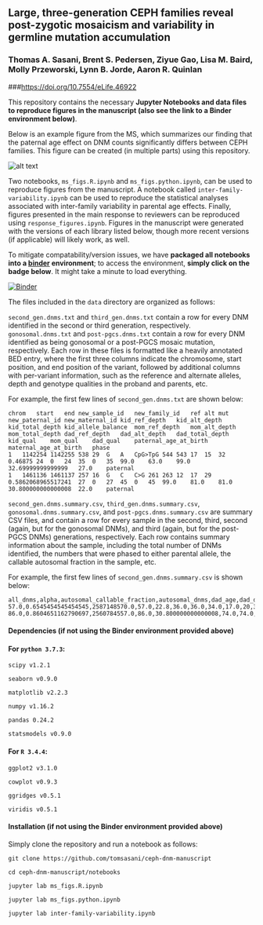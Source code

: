 ## Large, three-generation CEPH families reveal post-zygotic mosaicism and variability in germline mutation accumulation

### Thomas A. Sasani, Brent S. Pedersen, Ziyue Gao, Lisa M. Baird, Molly Przeworski, Lynn B. Jorde, Aaron R. Quinlan

###https://doi.org/10.7554/eLife.46922

This repository contains the necessary **Jupyter Notebooks and data files to reproduce figures in the manuscript (also see the link to a Binder environment below)**. 

Below is an example figure from the MS, which summarizes our finding that the paternal age effect on DNM counts significantly differs between CEPH families. This figure can be created (in multiple parts) using this repository.

![alt text](img/fig3.png)

Two notebooks, `ms_figs.R.ipynb` and `ms_figs.python.ipynb`, can be used to reproduce figures from the manuscript. A notebook called `inter-family-variability.ipynb` can be used to reproduce the statistical analyses associated with inter-family variability in parental age effects. Finally, figures presented in the main response to reviewers can be reproduced using `response_figures.ipynb`. Figures in the manuscript were generated with the versions of each library listed below, though more recent versions (if applicable) will likely work, as well. 

To mitigate compatability/version issues, we have **packaged all notebooks into a [binder](mybinder.org) environment**; to access the environment, **simply click on the badge below**. It might take a minute to load everything.

[![Binder](https://mybinder.org/badge_logo.svg)](https://mybinder.org/v2/gh/quinlan-lab/ceph-dnm-manuscript/master)

The files included in the `data` directory are organized as follows:

`second_gen.dnms.txt` and `third_gen.dnms.txt` contain a row for every DNM identified in the second or third generation, respectively. `gonosomal.dnms.txt` and `post-pgcs.dnms.txt` contain a row for every DNM identified as being gonosomal or a post-PGCS mosaic mutation, respectively. Each row in these files is formatted like a heavily annotated BED entry, where the first three columns indicate the chromosome, start position, and end position of the variant, followed by additional columns with per-variant information, such as the reference and alternate alleles, depth and genotype qualities in the proband and parents, etc.

For example, the first few lines of `second_gen.dnms.txt` are shown below:

```
chrom	start	end	new_sample_id	new_family_id	ref	alt	mut	new_paternal_id	new_maternal_id	kid_ref_depth	kid_alt_depth	kid_total_depth	kid_allele_balance	mom_ref_depth	mom_alt_depth	mom_total_depth	dad_ref_depth	dad_alt_depth	dad_total_depth	kid_qual	mom_qual	dad_qual	paternal_age_at_birth	maternal_age_at_birth	phase
1	1142254	1142255	538	29	G	A	CpG>TpG	544	543	17	15	32	0.46875	24	0	24	35	0	35	99.0	63.0	99.0	32.69999999999999	27.0	paternal
1	1461136	1461137	257	16	G	C	C>G	261	263	12	17	29	0.5862068965517241	27	0	27	45	0	45	99.0	81.0	81.0	30.800000000000008	22.0	paternal
```

`second_gen.dnms.summary.csv`, `third_gen.dnms.summary.csv`, `gonosomal.dnms.summary.csv`, and `post-pgcs.dnms.summary.csv` are summary CSV files, and contain a row for every sample in the second, third, second (again, but for the gonosomal DNMs), and third (again, but for the post-PGCS DNMs) generations, respectively. Each row contains summary information about the sample, including the total number of DNMs identified, the numbers that were phased to either parental allele, the callable autosomal fraction in the sample, etc. 

For example, the first few lines of `second_gen.dnms.summary.csv` is shown below:

```
all_dnms,alpha,autosomal_callable_fraction,autosomal_dnms,dad_age,dad_dnms,dad_dnms_auto,dad_dnms_auto_snv,dad_dnms_snv,family_id,maternal_id,mom_age,mom_dnms,mom_dnms_auto,mom_dnms_auto_snv,mom_dnms_snv,n_children,n_sibs,paternal_id,phased_frac,sample_id,snv_autosomal_dnms,snv_dnms,mean_depth
57.0,0.6545454545454545,2587148570.0,57.0,22.8,36.0,36.0,34.0,17.0,20,329,21.599999999999994,19.0,19.0,17.0,17.0,9.0,1.0,330,0.9649122807017544,328,52.0,52.0,36.822442140553065
86.0,0.8604651162790697,2560784557.0,86.0,30.800000000000008,74.0,74.0,69.0,11.0,16,263,22.0,12.0,12.0,11.0,11.0,9.0,1.0,261,1.0,257,80.0,80.0,33.838202333693275
```

#### Dependencies (if **not** using the Binder environment provided above)

#### For `python 3.7.3`:

`scipy v1.2.1`

`seaborn v0.9.0`

`matplotlib v2.2.3`

`numpy v1.16.2`

`pandas 0.24.2`

`statsmodels v0.9.0`

#### For `R 3.4.4`:

`ggplot2 v3.1.0`

`cowplot v0.9.3`

`ggridges v0.5.1`

`viridis v0.5.1`

#### Installation (if **not** using the Binder environment provided above)

Simply clone the repository and run a notebook as follows:

```
git clone https://github.com/tomsasani/ceph-dnm-manuscript

cd ceph-dnm-manuscript/notebooks

jupyter lab ms_figs.R.ipynb

jupyter lab ms_figs.python.ipynb

jupyter lab inter-family-variability.ipynb
```
